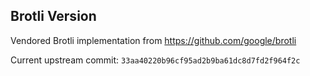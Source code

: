 Brotli Version
---

Vendored Brotli implementation from https://github.com/google/brotli

Current upstream commit: `33aa40220b96cf95ad2b9ba61dc8d7fd2f964f2c`
